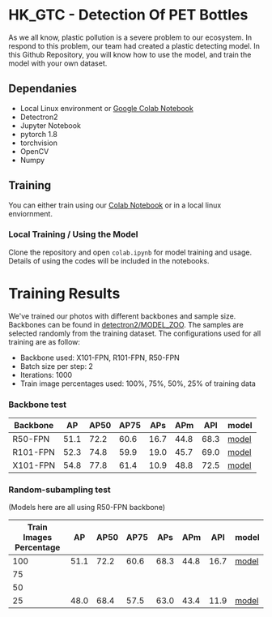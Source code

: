 # HK_GTC - Detection Of PET Bottles
As we all know, plastic pollution is a severe problem to our ecosystem. In respond to this problem, our team had created a plastic detecting model. In this Github Repository, you will know how to use the model, and train the model with your own dataset.

## Dependanies
- Local Linux environment or [Google Colab Notebook](https://colab.research.google.com/drive/1sCnt15Fhb1XbxI3z0nbDSENIBLorK7ve "Google Colab Notebook")
- Detectron2
- Jupyter Notebook
- pytorch 1.8
- torchvision
- OpenCV
- Numpy
## Training
You can either train using our [Colab Notebook](https://colab.research.google.com/drive/1sCnt15Fhb1XbxI3z0nbDSENIBLorK7ve "Colab Notebook") or in a local linux enviornment.
### Local  Training / Using the Model
Clone the repository and open `colab.ipynb` for model training and usage. Details of using the codes will be included in the notebooks.

# Training Results
We've trained our photos with different backbones and sample size. Backbones can be found in [detectron2/MODEL_ZOO](https://github.com/facebookresearch/detectron2/blob/master/MODEL_ZOO.md "detectron2/MODEL_ZOO"). The samples are selected randomly from the training dataset. The configurations used for all training are as follow:
- Backbone used: X101-FPN, R101-FPN, R50-FPN
- Batch size per step: 2
- Iterations: 1000
- Train image percentages used: 100%, 75%, 50%, 25% of training data
### Backbone test

| Backbone  |  AP  |   AP50| AP75  | APs  | APm  |  APl | model |
| ------------ | ------------ | ------------ | ------------ | ------------ | ------------ | ------------ |------------ |
|  R50-FPN |  51.1|  72.2 | 60.6  | 16.7  |  44.8 |  68.3 |[model](https://github.com/IGEM-TEAM-HK-GTC/HK_GTC/blob/main/models/R50FPN/model_final.pth)|
| R101-FPN  |52.3| 74.8  | 59.9  | 19.0 |  45.7 | 69.0 |[model](https://github.com/IGEM-TEAM-HK-GTC/HK_GTC/blob/main/models/101FPN3x/model_final.pth)|
| X101-FPN  | 54.8  | 77.8 | 61.4 | 10.9 |  48.8 | 72.5 |[model](https://github.com/IGEM-TEAM-HK-GTC/HK_GTC/blob/main/models/X101FPN/model_final.pth) |

### Random-subampling test
(Models here are all using R50-FPN backbone)

| Train Images Percentage  |  AP  |   AP50| AP75  | APs  | APm  |  APl | model |
| ------------ | ------------ | ------------ | ------------ | ------------ | ------------ | ------------ | ------------ |
|  100 |   51.1|  72.2 | 60.6  | 68.3 |  44.8 |  16.7 |[model](https://github.com/IGEM-TEAM-HK-GTC/HK_GTC/blob/main/models/R50FPN/model_final.pth)|
| 75  |   |   |   |   |   |   ||
| 50  |   |   |   |   |   |   |   ||
| 25  | 48.0  |  68.4 |  57.5 | 63.0  |  43.4 |  11.9 |[model]()|

